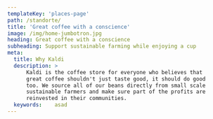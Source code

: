 ```yaml
---
templateKey: 'places-page'
path: /standorte/
title: 'Great coffee with a conscience'
image: /img/home-jumbotron.jpg
heading: Great coffee with a conscience
subheading: Support sustainable farming while enjoying a cup
meta:
  title: Why Kaldi
  description: >
      Kaldi is the coffee store for everyone who believes that
      great coffee shouldn't just taste good, it should do good
      too. We source all of our beans directly from small scale
      sustainable farmers and make sure part of the profits are
      reinvested in their communities.
  keywords:    asad
---
```


